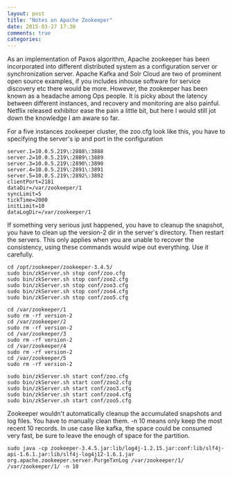 ```yaml
---
layout: post
title: "Notes on Apache Zookeeper"
date: 2015-03-27 17:30
comments: true
categories: 
---
```

As an implementation of Paxos algorithm, Apache zookeeper has been incorporated into different distributed system as a configuration server or synchronization server. Apache Kafka and Solr Cloud are two of prominent open source examples, if you includes inhouse software for service discovery etc there would be more. However, the zookeeper has been known as a headache among Ops people. It is picky about the latency between different instances, and recovery and monitoring are also painful. Netflix released exhibitor ease the pain a little bit, but here I would still jot down the knowledge I am aware so far.

For a five instances zookeeper cluster, the zoo.cfg look like this, you have to specifying the server's ip and port in the configuration

```
server.1=10.0.5.219\:2888\:3888
server.2=10.0.5.219\:2889\:3889
server.3=10.0.5.219\:2890\:3890
server.4=10.0.5.219\:2891\:3891
server.5=10.0.5.219\:2892\:3892
clientPort=2181
dataDir=/var/zookeeper/1
syncLimit=5
tickTime=2000
initLimit=10
dataLogDir=/var/zookeeper/1
```

If something very serious just happened, you have to cleanup the snapshot, you have to clean up the version-2 dir in the server's directory. Then restart the servers. This only applies when you are unable to recover the consistency, using these commands would wipe out everything. Use it carefully.

```
cd /opt/zookeeper/zookeeper-3.4.5/
sudo bin/zkServer.sh stop conf/zoo.cfg
sudo bin/zkServer.sh stop conf/zoo2.cfg
sudo bin/zkServer.sh stop conf/zoo3.cfg
sudo bin/zkServer.sh stop conf/zoo4.cfg
sudo bin/zkServer.sh stop conf/zoo5.cfg

cd /var/zookeeper/1
sudo rm -rf version-2
cd /var/zookeeper/2
sudo rm -rf version-2
cd /var/zookeeper/3
sudo rm -rf version-2
cd /var/zookeeper/4
sudo rm -rf version-2
cd /var/zookeeper/5
sudo rm -rf version-2

sudo bin/zkServer.sh start conf/zoo.cfg
sudo bin/zkServer.sh start conf/zoo2.cfg
sudo bin/zkServer.sh start conf/zoo3.cfg
sudo bin/zkServer.sh start conf/zoo4.cfg
sudo bin/zkServer.sh start conf/zoo5.cfg
```

Zookeeper wouldn't automatically cleanup the accumulated snapshots and log files. You have to manually clean them. -n 10 means only keep the most recent 10 records. In use case like kafka, the space could be consumed very fast, be sure to leave the enough of space for the partition.

```
sudo java -cp zookeeper-3.4.5.jar:lib/log4j-1.2.15.jar:conf:lib/slf4j-api-1.6.1.jar:lib/slf4j-log4j12-1.6.1.jar org.apache.zookeeper.server.PurgeTxnLog /var/zookeeper/1/ /var/zookeeper/1/ -n 10
```
